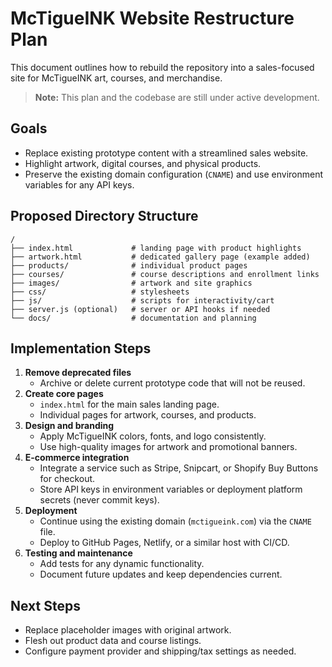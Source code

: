 # McTigueINK Website Restructure Plan

This document outlines how to rebuild the repository into a sales-focused site for McTigueINK art, courses, and merchandise.

> **Note:** This plan and the codebase are still under active development.

## Goals
- Replace existing prototype content with a streamlined sales website.
- Highlight artwork, digital courses, and physical products.
- Preserve the existing domain configuration (`CNAME`) and use environment variables for any API keys.

## Proposed Directory Structure
```
/
├── index.html             # landing page with product highlights
├── artwork.html           # dedicated gallery page (example added)
├── products/              # individual product pages
├── courses/               # course descriptions and enrollment links
├── images/                # artwork and site graphics
├── css/                   # stylesheets
├── js/                    # scripts for interactivity/cart
├── server.js (optional)   # server or API hooks if needed
└── docs/                  # documentation and planning
```

## Implementation Steps
1. **Remove deprecated files**
   - Archive or delete current prototype code that will not be reused.
2. **Create core pages**
   - `index.html` for the main sales landing page.
   - Individual pages for artwork, courses, and products.
3. **Design and branding**
   - Apply McTigueINK colors, fonts, and logo consistently.
   - Use high-quality images for artwork and promotional banners.
4. **E-commerce integration**
   - Integrate a service such as Stripe, Snipcart, or Shopify Buy Buttons for checkout.
   - Store API keys in environment variables or deployment platform secrets (never commit keys).
5. **Deployment**
   - Continue using the existing domain (`mctigueink.com`) via the `CNAME` file.
   - Deploy to GitHub Pages, Netlify, or a similar host with CI/CD.
6. **Testing and maintenance**
   - Add tests for any dynamic functionality.
   - Document future updates and keep dependencies current.

## Next Steps
- Replace placeholder images with original artwork.
- Flesh out product data and course listings.
- Configure payment provider and shipping/tax settings as needed.

